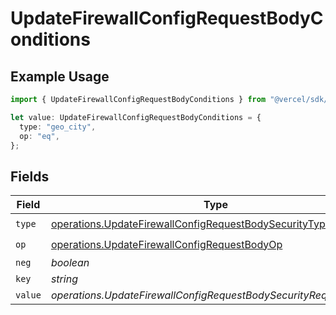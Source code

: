 # UpdateFirewallConfigRequestBodyConditions

## Example Usage

```typescript
import { UpdateFirewallConfigRequestBodyConditions } from "@vercel/sdk/models/operations/updatefirewallconfig.js";

let value: UpdateFirewallConfigRequestBodyConditions = {
  type: "geo_city",
  op: "eq",
};
```

## Fields

| Field                                                                                                                            | Type                                                                                                                             | Required                                                                                                                         | Description                                                                                                                      |
| -------------------------------------------------------------------------------------------------------------------------------- | -------------------------------------------------------------------------------------------------------------------------------- | -------------------------------------------------------------------------------------------------------------------------------- | -------------------------------------------------------------------------------------------------------------------------------- |
| `type`                                                                                                                           | [operations.UpdateFirewallConfigRequestBodySecurityType](../../models/operations/updatefirewallconfigrequestbodysecuritytype.md) | :heavy_check_mark:                                                                                                               | N/A                                                                                                                              |
| `op`                                                                                                                             | [operations.UpdateFirewallConfigRequestBodyOp](../../models/operations/updatefirewallconfigrequestbodyop.md)                     | :heavy_check_mark:                                                                                                               | N/A                                                                                                                              |
| `neg`                                                                                                                            | *boolean*                                                                                                                        | :heavy_minus_sign:                                                                                                               | N/A                                                                                                                              |
| `key`                                                                                                                            | *string*                                                                                                                         | :heavy_minus_sign:                                                                                                               | N/A                                                                                                                              |
| `value`                                                                                                                          | *operations.UpdateFirewallConfigRequestBodySecurityRequest3Value*                                                                | :heavy_minus_sign:                                                                                                               | N/A                                                                                                                              |
